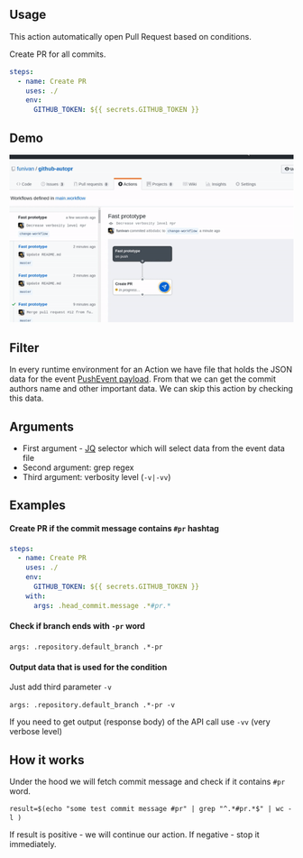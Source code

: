 ## Usage
This action automatically open Pull Request based on conditions.

Create PR for all commits.
```yaml
steps:
  - name: Create PR
    uses: ./
    env:
      GITHUB_TOKEN: ${{ secrets.GITHUB_TOKEN }}
```
## Demo
<img src="resources/demo.gif" alt="how it works">

## Filter
In every runtime environment for an Action we have file that holds the JSON 
data for the event [PushEvent payload](https://developer.github.com/v3/activity/events/types/#pushevent).
From that we can get the commit authors 
name and other important data. We can skip this action by checking this data.

## Arguments
- First argument - [JQ](https://stedolan.github.io/jq/) selector which will select data from the event data file
- Second argument: grep regex
- Third argument: verbosity level (`-v|-vv`)

## Examples
#### Create PR if the commit message contains `#pr` hashtag
```yaml
steps:
  - name: Create PR
    uses: ./
    env:
      GITHUB_TOKEN: ${{ secrets.GITHUB_TOKEN }}
    with:
      args: .head_commit.message .*#pr.*
```
#### Check if branch ends with `-pr` word 
`args: .repository.default_branch .*-pr`

#### Output data that is used for the condition
Just add third parameter `-v`

`args: .repository.default_branch .*-pr -v`

If you need to get output (response body) of the API call use `-vv` (very verbose level)
 
## How it works
Under the hood we will fetch commit message and check if it contains `#pr` word.
```
result=$(echo "some test commit message #pr" | grep "^.*#pr.*$" | wc -l )
```
If result is positive - we will continue our action. If negative - stop it immediately.
